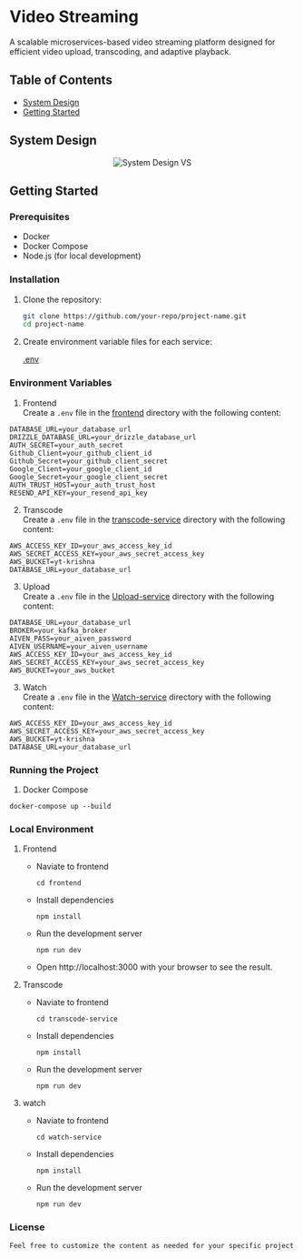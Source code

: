 # Video Streaming
A scalable microservices-based video streaming platform designed for efficient video upload, transcoding, and adaptive playback.

## Table of Contents
- [System Design](#system-design)
- [Getting Started](#getting-started)

## System Design

<div align="center">
  <img src="https://github.com/user-attachments/assets/8709448a-5b7f-496b-9fea-7b00a918f233" alt="System Design VS" />
</div>

## Getting Started

### Prerequisites

- Docker
- Docker Compose
- Node.js (for local development)

### Installation

1. Clone the repository:

    ```sh
    git clone https://github.com/your-repo/project-name.git
    cd project-name
    ```

2. Create environment variable files for each service:

    [.env](http://_vscodecontentref_/1)

### Environment Variables

1. Frontend
\
Create a `.env` file in the [frontend](http://_vscodecontentref_/5) directory with the following content:

```env
DATABASE_URL=your_database_url
DRIZZLE_DATABASE_URL=your_drizzle_database_url
AUTH_SECRET=your_auth_secret
Github_Client=your_github_client_id
Github_Secret=your_github_client_secret
Google_Client=your_google_client_id
Google_Secret=your_google_client_secret
AUTH_TRUST_HOST=your_auth_trust_host
RESEND_API_KEY=your_resend_api_key
```
2. Transcode
\
Create a `.env` file in the [transcode-service](http://_vscodecontentref_/5) directory with the following content:

```env
AWS_ACCESS_KEY_ID=your_aws_access_key_id
AWS_SECRET_ACCESS_KEY=your_aws_secret_access_key
AWS_BUCKET=yt-krishna
DATABASE_URL=your_database_url
```
3. Upload 
\
Create a `.env` file in the [Upload-service](http://_vscodecontentref_/5) directory with the following content:

```env
DATABASE_URL=your_database_url
BROKER=your_kafka_broker
AIVEN_PASS=your_aiven_password
AIVEN_USERNAME=your_aiven_username
AWS_ACCESS_KEY_ID=your_aws_access_key_id
AWS_SECRET_ACCESS_KEY=your_aws_secret_access_key
AWS_BUCKET=your_aws_bucket
```
3. Watch
\
Create a `.env` file in the [Watch-service](http://_vscodecontentref_/5) directory with the following content:

```env
AWS_ACCESS_KEY_ID=your_aws_access_key_id
AWS_SECRET_ACCESS_KEY=your_aws_secret_access_key
AWS_BUCKET=yt-krishna
DATABASE_URL=your_database_url
```


### Running the Project

1. Docker Compose

```docker-compose up --build```


### Local Environment

1. Frontend
    - Naviate to frontend
        
        ```cd frontend```

    - Install dependencies

        ```npm install```

    - Run the development server    

        ```npm run dev```

    - Open http://localhost:3000 with your browser to see the result.


2. Transcode
    - Naviate to frontend
        
        ```cd transcode-service```

    - Install dependencies

        ```npm install```

    - Run the development server    

        ```npm run dev```


4. watch
    - Naviate to frontend
        
        ```cd watch-service```

    - Install dependencies

        ```npm install```

    - Run the development server    

        ```npm run dev```

### License


```
Feel free to customize the content as needed for your specific project

